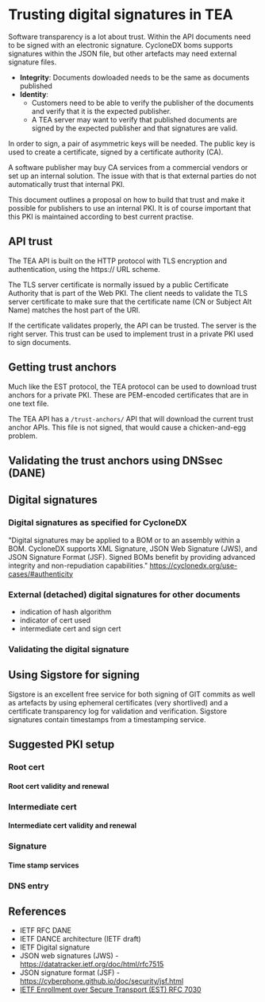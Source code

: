 # Trusting digital signatures in TEA

Software transparency is a lot about trust. Within the
API documents need to be signed with an electronic
signature. CycloneDX boms supports signatures within
the JSON file, but other artefacts may need external
signature files.

- __Integrity__: Documents dowloaded needs to be the same
  as documents published
- __Identity__:
  - Customers need to be able to verify the
  publisher of the documents and verify that it is
  the expected publisher.
  - A TEA server may want to verify that published
  documents are signed by the expected publisher
  and that signatures are valid.
  
In order to sign, a pair of asymmetric keys will be needed.
The public key is used to create a certificate, signed
by a certificate authority (CA).

A software publisher may buy CA services from a commercial vendors
or set up an internal solution. The issue with that is that external
parties do not automatically trust that internal PKI.

This document outlines a proposal on how to build that trust and
make it possible for publishers to use an internal PKI. It is
of course important that this PKI is maintained according to
best current practise.

## API trust

The TEA API is built on the HTTP protocol with TLS encryption
and authentication, using the https:// URL scheme.

The TLS server certificate is normally issued by a public Certificate
Authority that is part of the Web PKI. The client needs to validate
the TLS server certificate to make sure that the certificate name
(CN or Subject Alt Name) matches the host part of the URI.

If the certificate validates properly, the API can be trusted.
The server is the right server. This trust can be used to
implement trust in a private PKI used to sign documents.

## Getting trust anchors

Much like the EST protocol, the TEA protocol can be used
to download trust anchors for a private PKI. These are
PEM-encoded certificates that are in one text file.

The TEA API has a `/trust-anchors/` API that will download
the current trust anchor APIs. This file is not signed,
that would cause a chicken-and-egg problem.

## Validating the trust anchors using DNSsec (DANE)

## Digital signatures

### Digital signatures as specified for CycloneDX

"Digital signatures may be applied to a BOM or to an assembly within a BOM.
CycloneDX supports XML Signature, JSON Web Signature (JWS), and JSON Signature Format (JSF).
Signed BOMs benefit by providing advanced integrity and non-repudiation capabilities."
<https://cyclonedx.org/use-cases/#authenticity>

### External (detached) digital signatures for other documents

- indication of hash algorithm
- indicator of cert used
- intermediate cert and sign cert

### Validating the digital signature

## Using Sigstore for signing

Sigstore is an excellent free service for both signing of GIT commits as well
as artefacts by using ephemeral certificates (very shortlived) and a
certificate transparency log for validation and verification.
Sigstore signatures contain timestamps from a timestamping service.

## Suggested PKI setup

### Root cert

#### Root cert validity and renewal

### Intermediate cert

#### Intermediate cert validity and renewal

### Signature

#### Time stamp services

### DNS entry

## References

- IETF RFC DANE
- IETF DANCE architecture (IETF draft)
- IETF Digital signature
- JSON web signatures (JWS) - <https://datatracker.ietf.org/doc/html/rfc7515>
- JSON signature format (JSF) - <https://cyberphone.github.io/doc/security/jsf.html>
- [IETF Enrollment over Secure Transport (EST) RFC 7030](https://www.rfc-editor.org/rfc/rfc7030)
